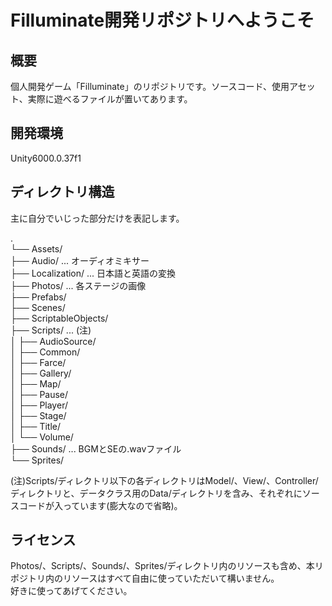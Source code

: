 # Filluminate開発リポジトリへようこそ

## 概要
個人開発ゲーム「Filluminate」のリポジトリです。ソースコード、使用アセット、実際に遊べるファイルが置いてあります。

## 開発環境
Unity6000.0.37f1

## ディレクトリ構造
主に自分でいじった部分だけを表記します。

.  
└── Assets/  
    ├── Audio/ ... オーディオミキサー  
    ├── Localization/ ... 日本語と英語の変換  
    ├── Photos/ ... 各ステージの画像  
    ├── Prefabs/  
    ├── Scenes/  
    ├── ScriptableObjects/  
    ├── Scripts/ ... (注)  
    │   ├── AudioSource/  
    │   ├── Common/  
    │   ├── Farce/  
    │   ├── Gallery/  
    │   ├── Map/  
    │   ├── Pause/  
    │   ├── Player/  
    │   ├── Stage/  
    │   ├── Title/  
    │   └── Volume/  
    ├── Sounds/ ... BGMとSEの.wavファイル  
    └── Sprites/  

(注)Scripts/ディレクトリ以下の各ディレクトリはModel/、View/、Controller/ディレクトリと、データクラス用のData/ディレクトリを含み、それぞれにソースコードが入っています(膨大なので省略)。  

## ライセンス
Photos/、Scripts/、Sounds/、Sprites/ディレクトリ内のリソースも含め、本リポジトリ内のリソースはすべて自由に使っていただいて構いません。  
好きに使ってあげてください。  
